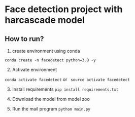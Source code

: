# Face detection project with harcascade model


## How to run?

1. create environment using conda

```conda create -n facedetect python=3.8 -y ```

2. Activate environment

```conda activate facedetect```
or
``` source activate facedetect```

3. Install requirements
```pip install requirements.txt ```

4. Download the model from model zoo

5. Run the mail program
```python main.py```